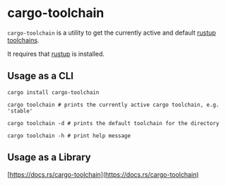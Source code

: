 # cargo-toolchain

`cargo-toolchain` is a utility to get the currently active and default
[rustup toolchains](https://doc.rust-lang.org/stable/book/appendix-07-nightly-rust.html#rustup-and-the-role-of-rust-nightly).

It requires that [rustup](https://rustup.rs/) is installed.

## Usage as a CLI

```shell
cargo install cargo-toolchain

cargo toolchain # prints the currently active cargo toolchain, e.g. 'stable'

cargo toolchain -d # prints the default toolchain for the directory

cargo toolchain -h # print help message
```

## Usage as a Library

[https://docs.rs/cargo-toolchain](https://docs.rs/cargo-toolchain)

